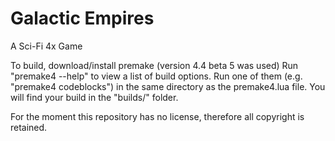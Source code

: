 Galactic Empires
=====================

A Sci-Fi 4x Game

To build, download/install premake (version 4.4 beta 5 was used)
Run "premake4 --help" to view a list of build options.
Run one of them (e.g. "premake4 codeblocks") in the same directory as the premake4.lua file.
You will find your build in the "builds/" folder.

For the moment this repository has no license, therefore all copyright is retained.
